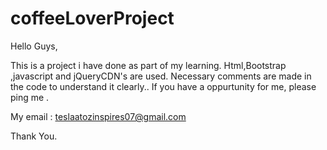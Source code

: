 # coffeeLoverProject

Hello Guys, 
  
  
  This is a project i have done as part of my learning. Html,Bootstrap ,javascript and jQueryCDN's are used.
  Necessary comments are made in the code to understand it clearly..
  If you have a oppurtunity for me, please ping me .
  
  My email : teslaatozinspires07@gmail.com
  
  Thank You.
